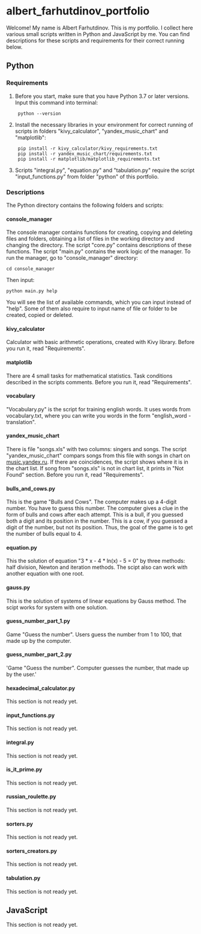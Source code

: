 # albert_farhutdinov_portfolio

Welcome! My name is Albert Farhutdinov. This is my portfolio. I collect here various small scripts written in Python and JavaScript by me. You can find descriptions for these scripts and requirements for their correct running below.

## Python

### Requirements

1. Before you start, make sure that you have Python 3.7 or later versions. Input this command into terminal:

        python --version
  
2. Install the necessary libraries in your environment for correct running of scripts in folders "kivy_calculator", "yandex_music_chart" and "matplotlib":

		pip install -r kivy_calculator/kivy_requirements.txt
		pip install -r yandex_music_chart/requirements.txt
		pip install -r matplotlib/matplotlib_requirements.txt
    
3. Scripts "integral.py", "equation.py" and "tabulation.py" require the script "input_functions.py" from folder "python" of this portfolio.

### Descriptions

The Python directory contains the following folders and scripts:

#### console_manager

The console manager contains functions for creating, copying and deleting files and folders, obtaining a list of files in the working directory and changing the directory. The script "core.py" contains descriptions of these functions. The script "main.py" contains the work logic of the manager. To run the manager, go to "console_manager" directory:

	cd console_manager
	
Then input:

	python main.py help
	
You will see the list of available commands, which you can input instead of "help". Some of them also require to input name of file or folder to be created, copied or deleted.

#### kivy_calculator

Calculator with basic arithmetic operations, created with Kivy library. Before you run it, read "Requirements".

#### matplotlib

There are 4 small tasks for mathematical statistics. Task conditions described in the scripts comments. Before you run it, read "Requirements".

#### vocabulary

"Vocabulary.py" is the script for training english words. It uses words from vocabulary.txt, where you can write you words in the form "english_word - translation".

#### yandex_music_chart

There is file "songs.xls" with two columns: singers and songs. The script "yandex_music_chart" compars songs from this file with songs in chart on [music.yandex.ru](https://music.yandex.ru/chart). If there are coincidences, the script shows where it is in the chart list.  If song from "songs.xls" is not in chart list, it prints in "Not Found" section. 
Before you run it, read "Requirements".

#### bulls_and_cows.py

This is the game "Bulls and Cows". The computer makes up a 4-digit number. You have to guess this number. The computer gives a clue in the form of bulls and cows after each attempt. This is a bull, if you guessed both a digit and its position in the number. This is a cow, if you guessed a digit of the number, but not its position. Thus, the goal of the game is to get the number of bulls equal to 4.

#### equation.py

This the solution of equation "3 * x - 4 * ln(x) - 5 = 0" by three methods: half division, Newton and iteration methods. The scipt also can work with another equation with one root.

#### gauss.py

This is the solution of systems of linear equations by Gauss method. The scipt works for system with one solution.

#### guess_number_part_1.py

Game "Guess the number". Users guess the number from 1 to 100, that made up by the computer.

#### guess_number_part_2.py

'Game "Guess the number". Computer guesses the number, that made up by the user.'

#### hexadecimal_calculator.py
This section is not ready yet.
#### input_functions.py
This section is not ready yet.
#### integral.py
This section is not ready yet.
#### is_it_prime.py
This section is not ready yet.
#### russian_roulette.py
This section is not ready yet.
#### sorters.py
This section is not ready yet.
#### sorters_creators.py
This section is not ready yet.
#### tabulation.py
This section is not ready yet.


## JavaScript

This section is not ready yet.
